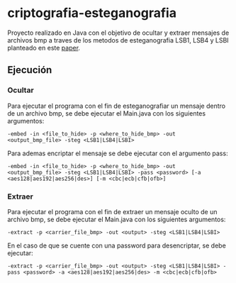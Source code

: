 # criptografia-esteganografia

Proyecto realizado en Java con el objetivo de ocultar y extraer mensajes de archivos bmp
a traves de los metodos de esteganografia LSB1, LSB4 y LSBI planteado en este [paper](https://www.jatit.org/volumes/Vol80No2/16Vol80No2.pdf).


## Ejecución

### Ocultar
Para ejecutar el programa con el fin de esteganografiar un mensaje dentro de un archivo bmp, se
debe ejecutar el Main.java con los siguientes argumentos:
```
-embed -in <file_to_hide> -p <where_to_hide_bmp> -out <output_bmp_file> -steg <LSB1|LSB4|LSBI> 
```
Para ademas encriptar el mensaje se debe ejecutar con el argumento pass:
```
-embed -in <file_to_hide> -p <where_to_hide_bmp> -out <output_bmp_file> -steg <LSB1|LSB4|LSBI> -pass <password> [-a <aes128|aes192|aes256|des>] [-m <cbc|ecb|cfb|ofb>] 
```

### Extraer
Para ejecutar el programa con el fin de extraer un mensaje oculto de un archivo bmp, se
debe ejecutar el Main.java con los siguientes argumentos:

```
-extract -p <carrier_file_bmp> -out <output> -steg <LSB1|LSB4|LSBI>
```

En el caso de que se cuente con una password para desencriptar, se debe ejecutar:
```
-extract -p <carrier_file_bmp> -out <output> -steg <LSB1|LSB4|LSBI> -pass <password> -a <aes128|aes192|aes256|des> -m <cbc|ecb|cfb|ofb>
```